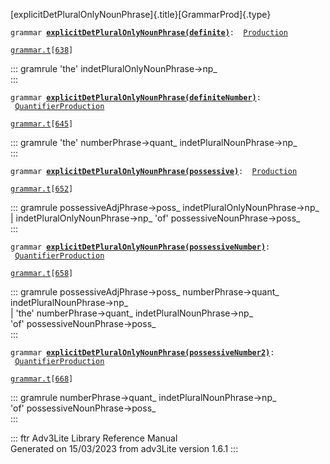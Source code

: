 [explicitDetPluralOnlyNounPhrase]{.title}[GrammarProd]{.type}

`grammar `**[`explicitDetPluralOnlyNounPhrase(definite)`](../object/explicitDetPluralOnlyNounPhrase(definite).html)**` :   `[`Production`](../object/Production.html)

[`grammar.t`](../file/grammar.t.html)`[`[`638`](../source/grammar.t.html#638)`]`

::: gramrule
\'the\' indetPluralOnlyNounPhrase-\>np\_\
:::

`grammar `**[`explicitDetPluralOnlyNounPhrase(definiteNumber)`](../object/explicitDetPluralOnlyNounPhrase(definiteNumber).html)**` :   `[`QuantifierProduction`](../object/QuantifierProduction.html)

[`grammar.t`](../file/grammar.t.html)`[`[`645`](../source/grammar.t.html#645)`]`

::: gramrule
\'the\' numberPhrase-\>quant\_ indetPluralNounPhrase-\>np\_\
:::

`grammar `**[`explicitDetPluralOnlyNounPhrase(possessive)`](../object/explicitDetPluralOnlyNounPhrase(possessive).html)**` :   `[`Production`](../object/Production.html)

[`grammar.t`](../file/grammar.t.html)`[`[`652`](../source/grammar.t.html#652)`]`

::: gramrule
possessiveAdjPhrase-\>poss\_ indetPluralOnlyNounPhrase-\>np\_\
\| indetPluralOnlyNounPhrase-\>np\_ \'of\'
possessiveNounPhrase-\>poss\_\
:::

`grammar `**[`explicitDetPluralOnlyNounPhrase(possessiveNumber)`](../object/explicitDetPluralOnlyNounPhrase(possessiveNumber).html)**` :   `[`QuantifierProduction`](../object/QuantifierProduction.html)

[`grammar.t`](../file/grammar.t.html)`[`[`658`](../source/grammar.t.html#658)`]`

::: gramrule
possessiveAdjPhrase-\>poss\_ numberPhrase-\>quant\_
indetPluralNounPhrase-\>np\_\
\| \'the\' numberPhrase-\>quant\_ indetPluralNounPhrase-\>np\_\
\'of\' possessiveNounPhrase-\>poss\_\
:::

`grammar `**[`explicitDetPluralOnlyNounPhrase(possessiveNumber2)`](../object/explicitDetPluralOnlyNounPhrase(possessiveNumber2).html)**` :   `[`QuantifierProduction`](../object/QuantifierProduction.html)

[`grammar.t`](../file/grammar.t.html)`[`[`668`](../source/grammar.t.html#668)`]`

::: gramrule
numberPhrase-\>quant\_ indetPluralNounPhrase-\>np\_\
\'of\' possessiveNounPhrase-\>poss\_\
:::

::: ftr
Adv3Lite Library Reference Manual\
Generated on 15/03/2023 from adv3Lite version 1.6.1
:::
